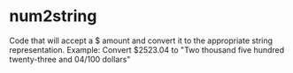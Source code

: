 # num2string
Code that will accept a $ amount and convert it to the appropriate string
representation.
Example:
Convert $2523.04
to "Two thousand five hundred twenty-three and 04/100 dollars"
